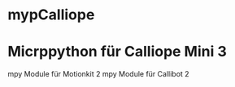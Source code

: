 # mypCalliope

Micrppython für Calliope Mini 3
===============================
mpy Module für Motionkit 2
mpy Module für Callibot 2
